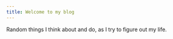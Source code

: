 ```yaml
---
title: Welcome to my blog
---
```


Random things I think about and do, as I try to figure out my life.
